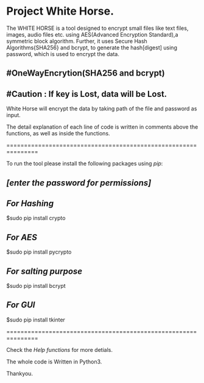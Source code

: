 Project White Horse.
====================

The WHITE HORSE is a tool designed to encrypt small files like text files, images, audio files etc. using AES(Advanced Encryption Standard),a symmetric block algorithm. Further, it uses Secure Hash Algorithms{SHA256} and bcrypt, to generate the hash[digest] using password, which is used to encrypt the data.

#OneWayEncrytion(SHA256 and bcrypt)
-----------------------------------

#Caution : If key is Lost, data will be Lost.
---------------------------------------------

White Horse will encrypt the data by taking path of the file and password as input.

The detail explanation of each line of code is written in comments above the functions, as well as inside the functions.

===============================================================

To run the tool please install the following packages using *pip*:

*[enter the password for permissions]*
-------------------------------------

*For Hashing*
-------------
$sudo pip install crypto

*For AES*
---------
$sudo pip install pycrypto

*For salting purpose*
---------------------
$sudo pip install bcrypt

*For GUI*
---------
$sudo pip install tkinter

===============================================================

Check the *Help functions* for more detials.

The whole code is Written in Python3.

Thankyou.
